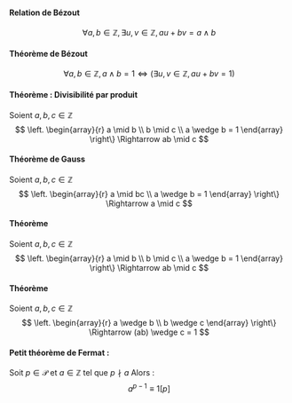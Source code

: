 #### Relation de Bézout
$$\forall a, b \in \mathbb{Z}, \exists u, v \in \mathbb{Z}, au + bv = a \wedge b$$

#### Théorème de Bézout
$$\forall a,b \in \mathbb{Z}, a\wedge b = 1 \Leftrightarrow (\exists u, v \in \mathbb{Z}, au + bv = 1)$$


#### Théorème : Divisibilité par produit
Soient $a, b, c \in \mathbb{Z}$ 
$$ \left. \begin{array}{r}
a \mid b \\
b \mid c \\
a \wedge b = 1
\end{array} \right\} \Rightarrow ab \mid c $$

#### Théorème de Gauss
Soient $a, b, c \in \mathbb{Z}$ 
$$ \left. \begin{array}{r}
a \mid bc \\
a \wedge b = 1
\end{array} \right\} \Rightarrow a \mid c $$

#### Théorème
Soient $a, b, c \in \mathbb{Z}$ 
$$ \left. \begin{array}{r}
a \mid b \\
b \mid c \\
a \wedge b = 1
\end{array} \right\} \Rightarrow ab \mid c $$

#### Théorème
Soient $a,b,c \in \mathbb{Z}$
$$ \left. \begin{array}{r}
a \wedge b \\
b \wedge c
\end{array} \right\} \Rightarrow (ab) \wedge c = 1 $$

#### Petit théorème de Fermat :
Soit $p \in \mathcal{P}$ et $a \in \mathbb{Z}$ tel que $p \nmid a$
Alors : $$a^{p-1} \equiv 1 [p]$$
